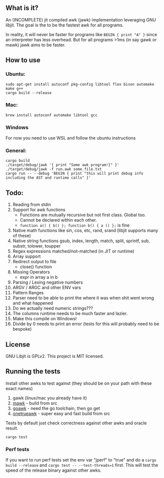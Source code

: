 ## What is it?
An (INCOMPLETE) jit compiled awk (jawk) implementation leveraging GNU libjit. The goal is the to be the fastest awk for all programs.

In reality, it will never be faster for programs like `BEGIN { print "A" }` since an interpreter has less overhead. 
But for all programs >1ms (in say gawk or mawk) jawk aims to be faster.

## How to use

### Ubuntu:
```
sudo apt-get install autoconf pkg-config libtool flex bison automake make g++
cargo build --release
``` 

### Mac:
```
brew install autoconf automake libtool gcc
```

### Windows
For now you need to use WSL and follow the ubuntu instructions

### General:
```
cargo build
./target/debug/jawk '{ print "Some awk program!}" }' 
./target/debug/jawk -f run.awk some_file.txt
cargo run -- --debug 'BEGIN { print "this will print debug info including the AST and runtime calls" }'
```

## Todo:

1. Reading from stdin
2. Support for awk functions
    - Functions are mutually recursive but not first class. Global too. 
    - Cannot be declared within each other.
    - `function a() { b() }; function b() { a () };` is fine
3. Native math functions like sin, cos, etc, rand, srand (libjit supports many of these)
4. Native string functions gsub, index, length, match, split, sprintf, sub, substr, tolower, toupper
5. Regex expressions matched/not-matched (in JIT or runtime)
6. Array support
7. Redirect output to file
   - close() function
8. Missing Operators
   - expr in array a in b
9. Parsing / Lexing negative numbers
10. ARGV / ARGC and other ENV vars
11. Pattern Ranges 
13. Parser need to be able to print the where it was when shit went wrong and what happened
14. Do we actually need numeric strings???
15. The columns runtime needs to be much faster and lazier.
16. Make this compile on Windows!
17. Divide by 0 needs to print an error (tests for this will probably need to be bespoke)

## License
GNU Libjit is GPLv2. 
This project is MIT licensed.

## Running the tests

Install other awks to test against (they should be on your path with these exact names)
1. gawk (linux/mac you already have it)
2. [mawk](https://invisible-island.net/mawk/) - build from src
3. [goawk](https://github.com/benhoyt/goawk) - need the go toolchain, then go get
4. [onetrueawk](https://github.com/onetrueawk/awk) - super easy and fast build from src

Tests by default just check correctness against other awks and oracle result.

```
cargo test
```

### Perf tests
If you want to run perf tests set the env var "jperf" to "true" and do a `cargo build --release` and `cargo test -- --test-threads=1` first. This will test the speed of the release binary against other awks.